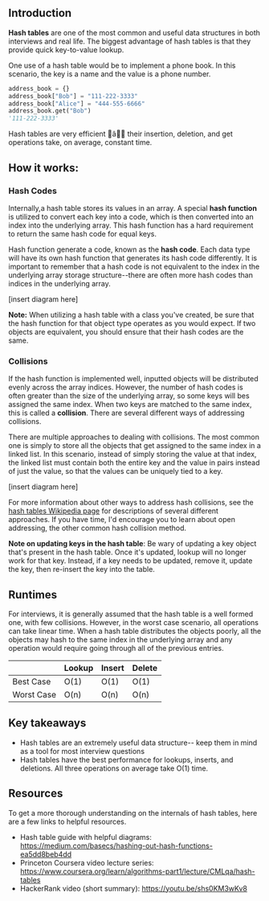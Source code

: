 ## Introduction
**Hash tables** are one of the most common and useful data structures in both interviews and real life. The biggest advantage of hash tables is that they provide quick key-to-value lookup.

One use of a hash table would be to implement a phone book. In this scenario, the key is a name and the value is a phone number.

```python
address_book = {}
address_book["Bob"] = "111-222-3333"
address_book["Alice"] = "444-555-6666"
address_book.get("Bob")
'111-222-3333'
```

Hash tables are very efficient â their insertion, deletion, and get operations take, on average, constant time.
## How it works:
### Hash Codes
Internally,a hash table stores its values in an array. A special **hash function** is utilized to convert each key into a code, which is then converted into an index into the underlying array. This hash function has a hard requirement to return the same hash code for equal keys.

Hash function generate a code, known as the **hash code**. Each data type will have its own hash function that generates its hash code differently. It is important to remember that a hash code is not equivalent to the index in the underlying array storage structure--there are often more hash codes than indices in the underlying array.

[insert diagram here]


**Note:** When utilizing a hash table with a class you've created, be sure that the hash function for that object type operates as you would expect. If two objects are equivalent, you should ensure that their hash codes are the same.


### Collisions
If the hash function is implemented well, inputted objects will be distributed evenly across the array indices. However, the number of hash codes is often greater than the size of the underlying array, so some keys will bes assigned the same index. When two keys are matched to the same index, this is called a **collision**. There are several different ways of addressing collisions. 

There are multiple approaches to dealing with collisions. The most common one is simply to store all the objects that get assigned to the same index in a linked list. In this scenario, instead of simply storing the value at that index, the linked list must contain both the entire key and the value in pairs instead of just the value, so that the values can be uniquely tied to a key.

[insert diagram here]

For more information about other ways to address hash collisions, see the [hash tables Wikipedia page](https://en.wikipedia.org/wiki/Hash_table#Open_addressing) for descriptions of several different approaches. If you have time, I'd encourage you to learn about open addressing, the other common hash collision method.

**Note on updating keys in the hash table**: Be wary of updating a key object that's present in the hash table. Once it's updated, lookup will no longer work for that key. Instead, if a key needs to be updated, remove it, update the key, then re-insert the key into the table.

## Runtimes
For interviews, it is generally assumed that the hash table is a well formed one, with few collisions. However, in the worst case scenario, all operations can take linear time. When a hash table distributes the objects poorly, all the objects may hash to the same index in the underlying array and any operation would require going through all of the previous entries.

|           | Lookup   | Insert   | Delete   |
| --------  | -------- | -------- | -------- |
| Best Case | O(1)     | O(1)     | O(1)     |
| Worst Case| O(n)     | O(n)     | O(n)     |


## Key takeaways
* Hash tables are an extremely useful data structure-- keep them in mind as a tool for most interview questions
* Hash tables have the best performance for lookups, inserts, and deletions. All three operations on average take O(1) time.

## Resources
To get a more thorough understanding on the internals of hash tables, here are a few links to helpful resources.
* Hash table guide with helpful diagrams: https://medium.com/basecs/hashing-out-hash-functions-ea5dd8beb4dd
* Princeton Coursera video lecture series: https://www.coursera.org/learn/algorithms-part1/lecture/CMLqa/hash-tables
* HackerRank video (short summary): https://youtu.be/shs0KM3wKv8



